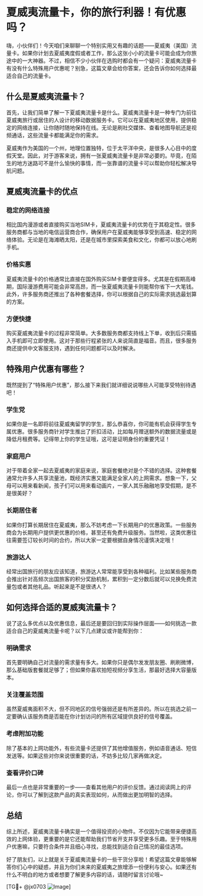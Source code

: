 # 夏威夷流量卡，你的旅行利器！有优惠吗？

嗨，小伙伴们！今天咱们来聊聊一个特别实用又有趣的话题——夏威夷（美国）流量卡。如果你计划去夏威夷度假或者工作，那么这张小小的流量卡可能会成为你旅途中的一大神器。不过，相信不少小伙伴在选购时都会有一个疑问：夏威夷流量卡有没有什么特殊用户优惠呢？别急，这篇文章会给你答案，还会告诉你如何选择最适合自己的流量卡。

## 什么是夏威夷流量卡？

首先，让我们简单了解一下夏威夷流量卡是什么。夏威夷流量卡是一种专门为前往夏威夷旅行或居住的人设计的移动数据服务卡。它可以在夏威夷地区使用，提供稳定的网络连接，让你随时随地保持在线。无论是刷社交媒体、查看地图导航还是视频通话，这些流量卡都能满足你的需求。

夏威夷作为美国的一个州，地理位置独特，位于太平洋中央，是很多人心目中的度假天堂。因此，对于游客来说，拥有一张夏威夷流量卡是非常必要的。毕竟，在陌生的地方迷路可不是什么愉快的事情，而一张靠谱的流量卡可以帮助你轻松解决导航问题。

## 夏威夷流量卡的优点

### 稳定的网络连接

相比国内漫游或者直接购买当地SIM卡，夏威夷流量卡的优势在于其稳定性。很多服务商都与当地的电信运营商合作，确保用户在夏威夷能够享受到高速、稳定的网络体验。无论是在海滩晒太阳，还是在城市里探索美食和文化，你都可以放心地刷手机。

### 价格实惠

夏威夷流量卡的价格通常比直接在国外购买SIM卡要便宜得多。尤其是在假期高峰期，国际漫游费用可能会非常高昂，而一张夏威夷流量卡则能帮你省下一大笔钱。此外，许多服务商还推出了各种套餐选择，你可以根据自己的实际需求挑选最划算的方案。

### 方便快捷

购买夏威夷流量卡的过程非常简单。大多数服务商都支持线上下单，收到后只需插入手机即可立即使用。这对于那些行程紧张的人来说简直是福音。而且，很多服务商还提供中文客服支持，遇到任何问题都可以及时解决。

## 特殊用户优惠有哪些？

既然提到了“特殊用户优惠”，那么接下来我们就详细说说哪些人可能享受特别待遇吧！

### 学生党

如果你是一名即将前往夏威夷留学的学生，那么恭喜你，你可能有机会获得学生专属优惠。很多服务商针对学生推出了折扣活动，比如每月赠送额外的数据流量或是降低月租费等。记得带上你的学生证哦，这可是证明身份的重要凭证！

### 家庭用户

对于带着全家一起去夏威夷的家庭来说，家庭套餐绝对是个不错的选择。这种套餐通常允许多人共享流量池，既经济实惠又能满足全家人的上网需求。想象一下，父母可以用来看新闻，孩子们可以用来看动画片，一家人其乐融融地享受假期，是不是很美好？

### 长期居住者

如果你打算长期居住在夏威夷，那么不妨考虑一下长期用户的优惠政策。一些服务商会为长期用户提供更优惠的价格，甚至还有免费升级服务。当然啦，这类优惠往往需要签订较长时间的合约，所以大家一定要根据自身情况谨慎决定哦！

### 旅游达人

经常出国旅行的朋友应该知道，旅游达人常常能享受到各种福利。比如某些服务商会推出针对高频次出国旅客的积分奖励机制，累积到一定分数后就可以兑换免费流量包或者其他礼品。听起来是不是很诱人？

## 如何选择合适的夏威夷流量卡？

说了这么多优点以及优惠信息，最后还是要回归到实际操作层面——如何挑选一款适合自己的夏威夷流量卡呢？以下几点建议或许能帮到你：

### 明确需求

首先要明确自己对流量的需求量有多大。如果你只是偶尔发发朋友圈、刷刷微博，那么基础版套餐就足够了；但如果你喜欢拍短视频分享生活，那最好选择大容量版本。

### 关注覆盖范围

虽然夏威夷面积不大，但不同地区的信号强弱还是有所差异的。所以在挑选之前一定要确认该服务商是否能在你计划访问的所有区域提供良好的信号覆盖。

### 考虑附加功能

除了基本的上网功能外，有些流量卡还提供了其他增值服务，例如语音通话、短信发送等。如果这些对你来说很重要的话，不妨多比较几家再做决定。

### 查看评价口碑

最后一点也是非常重要的一步——查看其他用户的评价反馈。通过阅读网上的评论，你可以了解到这款产品的真实表现如何，从而做出更加明智的选择。

## 总结

综上所述，夏威夷流量卡确实是一个值得投资的小物件。不仅因为它能带来便捷高效的上网体验，更重要的是它还能帮助我们节省开支并享受更多乐趣。至于特殊用户优惠嘛，只要符合条件并且细心寻找，总能找到适合自己情况的最佳选项。

好了朋友们，以上就是关于夏威夷流量卡的一些干货分享啦！希望这篇文章能够解答你们心中的疑惑，并且为你们未来的夏威夷之旅增添一份便利与安心。如果还有什么不明白的地方或者想要了解更多内容的话，请随时留言讨论哦~

[TG💪+ @jx0703 ![Image](https://github.com/user-attachments/assets/dbca1d08-cadb-493c-b0ec-ad6f7a83f270)]